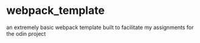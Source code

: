 # webpack_template

an extremely basic webpack template built to facilitate my assignments for the odin project
